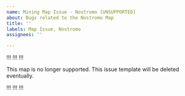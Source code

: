 ```yaml
---
name: Mining Map Issue - Nostromo [UNSUPPORTED]
about: Bugs related to the Nostromo Map
title: ''
labels: Map Issue, Nostromo
assignees: ''

---
```


!!! !!! !!!

This map is no longer supported. This issue template will be deleted eventually.

!!! !!! !!!
